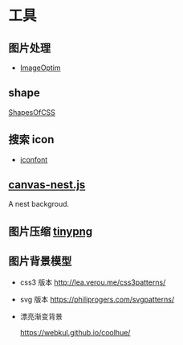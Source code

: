 # 工具

## 图片处理
- [ImageOptim](https://imageoptim.com/api)

## shape
[ShapesOfCSS](https://css-tricks.com/examples/ShapesOfCSS/)

## 搜索 icon
- [iconfont](http://www.iconfont.cn/plus)

## [canvas-nest.js](https://github.com/hustcc/canvas-nest.js)
A nest backgroud.

## 图片压缩 [tinypng](https://tinypng.com/)

## 图片背景模型
- css3 版本
  http://lea.verou.me/css3patterns/

- svg 版本
  https://philiprogers.com/svgpatterns/

- 漂亮渐变背景

  https://webkul.github.io/coolhue/

